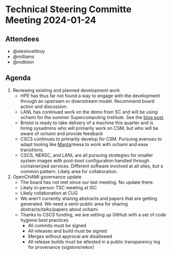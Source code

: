 # Technical Steering Committe Meeting 2024-01-24

## Attendees

* @alexlovelltroy
* @milliams
* @mdklein

## Agenda

1. Reviewing existing and planned development work
    - HPE has thus far not found a way to engage with the development through an upstream or downstream model.  Recommend board action and discussion.
    - LANL has continued work on the demo from SC and will be using ochami for the summer Supercomputing Institute.  See the [blog post](https://www.ochami.org/posts/turnkey-ochami/).
    - Bristol is ready to take delivery of a machine this quarter and is hiring sysadmins who will primarily work on CSM, but who will be aware of ochami and provide feedback
    - CSCS continues to primarily develop for CSM.  Pursuing avenues to adapt tooling like [Manta](https://github.com/eth-cscs/manta)/mesa to work with ochami and ease transitions.
    - CSCS, NERSC, and LANL are all pursuing strategies for smaller system images with post-boot configuration handled through containerized services.  Different software involved at all sites, but a common pattern.  Likely area for collaboration.
1. OpenCHAMI governance update
    - The board has not met since our last meeting.  No update there.
    - Likely in-person TSC meeting at ISC
    - Likely collaboration at CUG
    - We aren't currently sharing abstracts and papers that are getting generated.  We need a semi-public area for sharing abstracts/talks/papers about ochami
    - Thanks to CSCS funding, we are setting up GitHub with a set of code hygiene best practices
        - All commits must be signed
        - All releases and build must be signed
        - Merges without approval are disallowed
        - All release builds must be attested in a public transparency log for provenance (sigstore/rekor)
